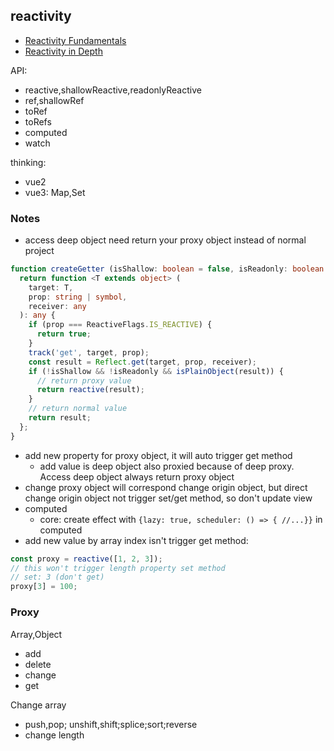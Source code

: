 ## reactivity
* [Reactivity Fundamentals](https://vuejs.org/guide/essentials/reactivity-fundamentals.html)
* [Reactivity in Depth](https://vuejs.org/guide/extras/reactivity-in-depth.html)

API:
* reactive,shallowReactive,readonlyReactive
* ref,shallowRef
* toRef
* toRefs
* computed
* watch

thinking:
* vue2
* vue3: Map,Set

### Notes
* access deep object need return your proxy object instead of normal project
```ts
function createGetter (isShallow: boolean = false, isReadonly: boolean = false) {
  return function <T extends object> (
    target: T,
    prop: string | symbol,
    receiver: any
  ): any {
    if (prop === ReactiveFlags.IS_REACTIVE) {
      return true;
    }
    track('get', target, prop);
    const result = Reflect.get(target, prop, receiver);
    if (!isShallow && !isReadonly && isPlainObject(result)) {
      // return proxy value
      return reactive(result);
    }
    // return normal value
    return result;
  };
}
```
* add new property for proxy object, it will auto trigger get method
  * add value is deep object also proxied because of deep proxy. Access deep object always return proxy object
* change proxy object will correspond change origin object, but direct change origin object not trigger set/get method, so don't update view
* computed
  * core: create effect with `{lazy: true, scheduler: () => { //...}}` in computed
* add new value by array index isn't trigger get method:
```ts
const proxy = reactive([1, 2, 3]);
// this won't trigger length property set method
// set: 3 (don't get)
proxy[3] = 100;
```

### Proxy

Array,Object
* add
* delete
* change
* get

Change array
* push,pop; unshift,shift;splice;sort;reverse
* change length
